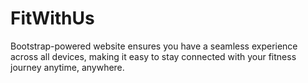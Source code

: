 # FitWithUs
Bootstrap-powered website ensures you have a seamless experience across all devices, making it easy to stay connected with your fitness journey anytime, anywhere.
